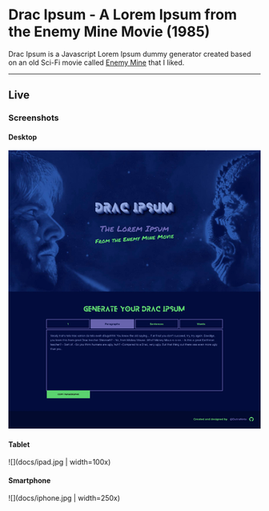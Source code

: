 # Drac Ipsum - A Lorem Ipsum from the Enemy Mine Movie (1985)

Drac Ipsum is a Javascript Lorem Ipsum dummy generator created based on an old Sci-Fi movie called [Enemy Mine](https://www.imdb.com/title/tt0089092/) that I liked.
<hr/>

## Live


### Screenshots

#### Desktop

![](docs/desktop.jpg)

#### Tablet

![](docs/ipad.jpg | width=100x)

#### Smartphone

![](docs/iphone.jpg | width=250x)
